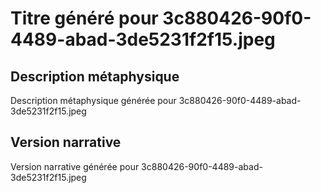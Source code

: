 # Titre généré pour 3c880426-90f0-4489-abad-3de5231f2f15.jpeg

## Description métaphysique
Description métaphysique générée pour 3c880426-90f0-4489-abad-3de5231f2f15.jpeg

## Version narrative
Version narrative générée pour 3c880426-90f0-4489-abad-3de5231f2f15.jpeg

